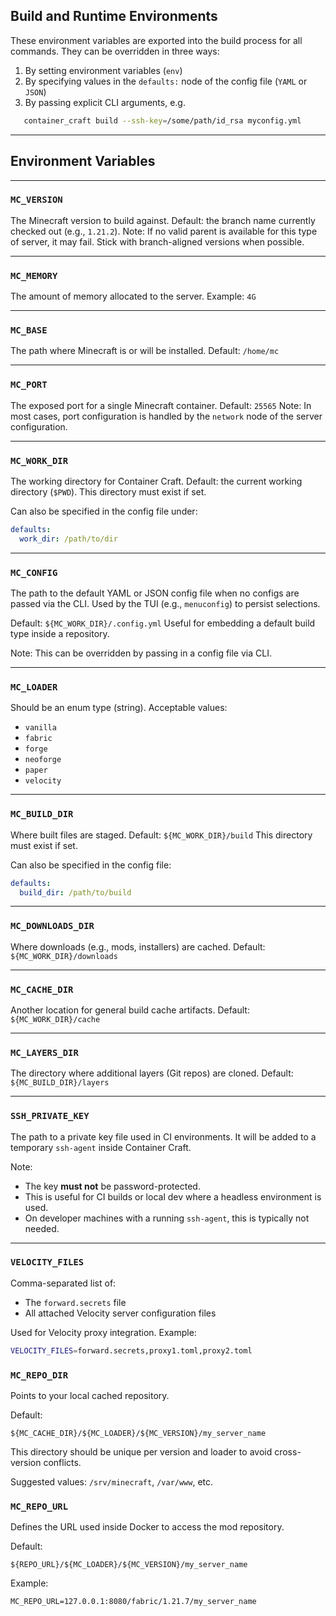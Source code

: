 ## Build and Runtime Environments

These environment variables are exported into the build process for all commands. They can be overridden in three ways:

1. By setting environment variables (`env`)
2. By specifying values in the `defaults:` node of the config file (`YAML` or `JSON`)
3. By passing explicit CLI arguments, e.g.

```bash
   container_craft build --ssh-key=/some/path/id_rsa myconfig.yml
```

---

## Environment Variables

---

### `MC_VERSION`

The Minecraft version to build against.
Default: the branch name currently checked out (e.g., `1.21.2`).
Note: If no valid parent is available for this type of server, it may fail. Stick with branch-aligned versions when possible.

---

### `MC_MEMORY`

The amount of memory allocated to the server.
Example: `4G`

---

### `MC_BASE`

The path where Minecraft is or will be installed.
Default: `/home/mc`

---

### `MC_PORT`

The exposed port for a single Minecraft container.
Default: `25565`
Note: In most cases, port configuration is handled by the `network` node of the server configuration.

---

### `MC_WORK_DIR`

The working directory for Container Craft.
Default: the current working directory (`$PWD`).
This directory must exist if set.

Can also be specified in the config file under:

```yaml
defaults:
  work_dir: /path/to/dir
```

---

### `MC_CONFIG`

The path to the default YAML or JSON config file when no configs are passed via the CLI.
Used by the TUI (e.g., `menuconfig`) to persist selections.

Default: `${MC_WORK_DIR}/.config.yml`
Useful for embedding a default build type inside a repository.

Note: This can be overridden by passing in a config file via CLI.

---

### `MC_LOADER`
Should be an enum type (string). Acceptable values:

- `vanilla`
- `fabric`
- `forge`
- `neoforge`
- `paper`
- `velocity`

---

### `MC_BUILD_DIR`

Where built files are staged.
Default: `${MC_WORK_DIR}/build`
This directory must exist if set.

Can also be specified in the config file:

```yaml
defaults:
  build_dir: /path/to/build
```

---

### `MC_DOWNLOADS_DIR`

Where downloads (e.g., mods, installers) are cached.
Default: `${MC_WORK_DIR}/downloads`

---

### `MC_CACHE_DIR`

Another location for general build cache artifacts.
Default: `${MC_WORK_DIR}/cache`

---

### `MC_LAYERS_DIR`

The directory where additional layers (Git repos) are cloned.
Default: `${MC_BUILD_DIR}/layers`

---

### `SSH_PRIVATE_KEY`

The path to a private key file used in CI environments.
It will be added to a temporary `ssh-agent` inside Container Craft.

Note:

* The key **must not** be password-protected.
* This is useful for CI builds or local dev where a headless environment is used.
* On developer machines with a running `ssh-agent`, this is typically not needed.

---

### `VELOCITY_FILES`

Comma-separated list of:

* The `forward.secrets` file
* All attached Velocity server configuration files

Used for Velocity proxy integration. Example:

```bash
VELOCITY_FILES=forward.secrets,proxy1.toml,proxy2.toml
```


### `MC_REPO_DIR`
Points to your local cached repository.

Default:
```
${MC_CACHE_DIR}/${MC_LOADER}/${MC_VERSION}/my_server_name
```

This directory should be unique per version and loader to avoid cross-version conflicts.

Suggested values: `/srv/minecraft`, `/var/www`, etc.

### `MC_REPO_URL`
Defines the URL used inside Docker to access the mod repository.

Default:
```
${REPO_URL}/${MC_LOADER}/${MC_VERSION}/my_server_name
```

Example:
```
MC_REPO_URL=127.0.0.1:8080/fabric/1.21.7/my_server_name
```


